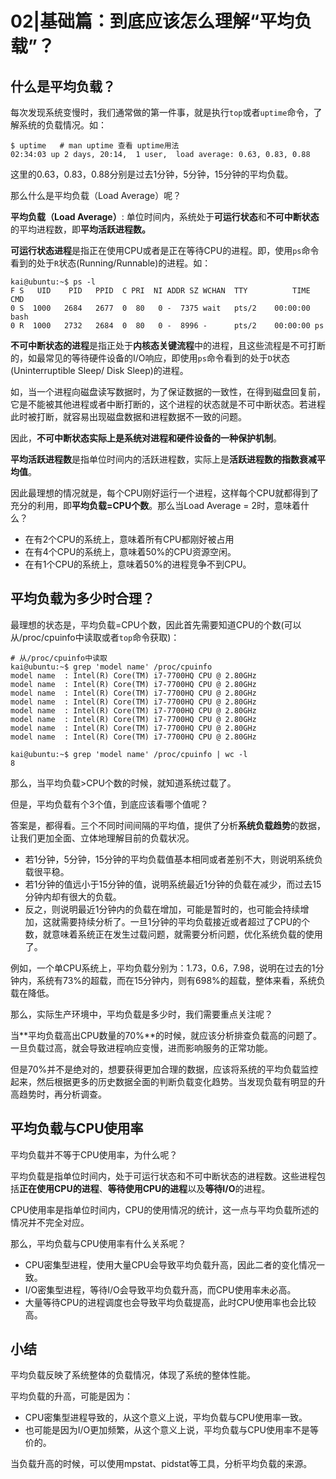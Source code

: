 # 02|基础篇：到底应该怎么理解“平均负载”？

## 什么是平均负载？

每次发现系统变慢时，我们通常做的第一件事，就是执行`top`或者`uptime`命令，了解系统的负载情况。如：

```shell
$ uptime   # man uptime 查看 uptime用法
02:34:03 up 2 days, 20:14,  1 user,  load average: 0.63, 0.83, 0.88
```

这里的0.63，0.83，0.88分别是过去1分钟，5分钟，15分钟的平均负载。

那么什么是平均负载（Load Average）呢？

**平均负载（Load Average）**: 单位时间内，系统处于**可运行状态**和**不可中断状态**的平均进程数，即**平均活跃进程数。**

**可运行状态进程**是指正在使用CPU或者是正在等待CPU的进程。即，使用`ps`命令看到的处于`R`状态(Running/Runnable)的进程。如：

```shell
kai@ubuntu:~$ ps -l
F S   UID    PID   PPID  C PRI  NI ADDR SZ WCHAN  TTY          TIME CMD
0 S  1000   2684   2677  0  80   0 -  7375 wait   pts/2    00:00:00 bash
0 R  1000   2732   2684  0  80   0 -  8996 -      pts/2    00:00:00 ps
```

**不可中断状态的进程**是指正处于**内核态关键流程**中的进程，且这些流程是不可打断的，如最常见的等待硬件设备的I/O响应，即使用`ps`命令看到的处于`D`状态(Uninterruptible Sleep/ Disk Sleep)的进程。

如，当一个进程向磁盘读写数据时，为了保证数据的一致性，在得到磁盘回复前，它是不能被其他进程或者中断打断的，这个进程的状态就是不可中断状态。若进程此时被打断，就容易出现磁盘数据和进程数据不一致的问题。

因此，**不可中断状态实际上是系统对进程和硬件设备的一种保护机制**。

**平均活跃进程数**是指单位时间内的活跃进程数，实际上是**活跃进程数的指数衰减平均值**。

因此最理想的情况就是，每个CPU刚好运行一个进程，这样每个CPU就都得到了充分的利用，即**平均负载=CPU个数**。那么当Load Average = 2时，意味着什么？

* 在有2个CPU的系统上，意味着所有CPU都刚好被占用
* 在有4个CPU的系统上，意味着50%的CPU资源空闲。
* 在有1个CPU的系统上，意味着50%的进程竞争不到CPU。



## 平均负载为多少时合理？

最理想的状态是，平均负载=CPU个数，因此首先需要知道CPU的个数(可以从/proc/cpuinfo中读取或者`top`命令获取)：

```shell
# 从/proc/cpuinfo中读取
kai@ubuntu:~$ grep 'model name' /proc/cpuinfo
model name	: Intel(R) Core(TM) i7-7700HQ CPU @ 2.80GHz
model name	: Intel(R) Core(TM) i7-7700HQ CPU @ 2.80GHz
model name	: Intel(R) Core(TM) i7-7700HQ CPU @ 2.80GHz
model name	: Intel(R) Core(TM) i7-7700HQ CPU @ 2.80GHz
model name	: Intel(R) Core(TM) i7-7700HQ CPU @ 2.80GHz
model name	: Intel(R) Core(TM) i7-7700HQ CPU @ 2.80GHz
model name	: Intel(R) Core(TM) i7-7700HQ CPU @ 2.80GHz
model name	: Intel(R) Core(TM) i7-7700HQ CPU @ 2.80GHz

kai@ubuntu:~$ grep 'model name' /proc/cpuinfo | wc -l
8
```

那么，当平均负载>CPU个数的时候，就知道系统过载了。

但是，平均负载有个3个值，到底应该看哪个值呢？

答案是，都得看。三个不同时间间隔的平均值，提供了分析**系统负载趋势**的数据，让我们更加全面、立体地理解目前的负载状况。

* 若1分钟，5分钟，15分钟的平均负载值基本相同或者差别不大，则说明系统负载很平稳。
* 若1分钟的值远小于15分钟的值，说明系统最近1分钟的负载在减少，而过去15分钟内却有很大的负载。
* 反之，则说明最近1分钟内的负载在增加，可能是暂时的，也可能会持续增加，这就需要持续分析了。一旦1分钟的平均负载接近或者超过了CPU的个数，就意味着系统正在发生过载问题，就需要分析问题，优化系统负载的使用了。

例如，一个单CPU系统上，平均负载分别为：1.73，0.6，7.98，说明在过去的1分钟内，系统有73%的超载，而在15分钟内，则有698%的超载，整体来看，系统负载在降低。

那么，实际生产环境中，平均负载是多少时，我们需要重点关注呢？

当**平均负载高出CPU数量的70%**的时候，就应该分析排查负载高的问题了。一旦负载过高，就会导致进程响应变慢，进而影响服务的正常功能。

但是70%并不是绝对的，想要获得更加合理的数据，应该将系统的平均负载监控起来，然后根据更多的历史数据全面的判断负载变化趋势。当发现负载有明显的升高趋势时，再分析调查。



## 平均负载与CPU使用率

平均负载并不等于CPU使用率，为什么呢？

平均负载是指单位时间内，处于可运行状态和不可中断状态的进程数。这些进程包括**正在使用CPU的进程**、**等待使用CPU的进程**以及**等待I/O**的进程。

CPU使用率是指单位时间内，CPU的使用情况的统计，这一点与平均负载所述的情况并不完全对应。

那么，平均负载与CPU使用率有什么关系呢？

* CPU密集型进程，使用大量CPU会导致平均负载升高，因此二者的变化情况一致。
* I/O密集型进程，等待I/O会导致平均负载升高，而CPU使用率未必高。
* 大量等待CPU的进程调度也会导致平均负载提高，此时CPU使用率也会比较高。



## 小结

平均负载反映了系统整体的负载情况，体现了系统的整体性能。

平均负载的升高，可能是因为：

* CPU密集型进程导致的，从这个意义上说，平均负载与CPU使用率一致。
* 也可能是因为I/O更加频繁，从这个意义上说，平均负载与CPU使用率不是等价的。

当负载升高的时候，可以使用mpstat、pidstat等工具，分析平均负载的来源。







